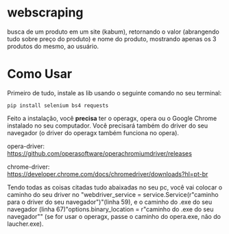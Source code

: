 # webscraping

busca de um produto em um site (kabum), retornando o valor (abrangendo tudo sobre preço do produto) e nome do produto, mostrando apenas os 3 produtos do mesmo, ao usuário.

#           Como Usar

Primeiro de tudo, instale as lib usando o seguinte comando no seu terminal:

```pip install selenium bs4 requests```

Feito a instalação, você **precisa** ter o operagx, opera ou o Google Chrome instalado no seu computador. Você precisará também do driver do seu navegador (o driver do operagx também funciona no opera). 

opera-driver:
https://github.com/operasoftware/operachromiumdriver/releases

chrome-driver:
https://developer.chrome.com/docs/chromedriver/downloads?hl=pt-br

Tendo todas as coisas citadas tudo abaixadas no seu pc, você vai colocar o caminho do seu driver no "webdriver_service = service.Service(r"caminho para o driver do seu navegador")"(linha 59), e o caminho do .exe do seu navegador (linha 67)"options.binary_location = r"caminho do .exe do seu navegador"" (se for usar o operagx, passe o caminho do opera.exe, não do laucher.exe).
